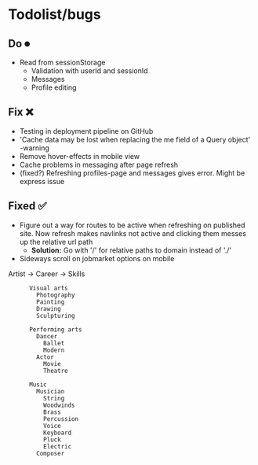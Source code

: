 # Todolist/bugs

## Do ⏺
- Read from sessionStorage
  - Validation with userId and sessionId
  - Messages
  - Profile editing

## Fix ❌
- Testing in deployment pipeline on GitHub
- 'Cache data may be lost when replacing the me field of a Query object' -warning
- Remove hover-effects in mobile view
- Cache problems in messaging after page refresh
- (fixed?) Refreshing profiles-page and messages gives error. Might be express issue

## Fixed ✅
- Figure out a way for routes to be active when refreshing on published site. Now refresh makes navlinks not active and clicking them messes up the relative url path
  - **Solution:** Go with '/' for relative paths to domain instead of './'
- Sideways scroll on jobmarket options on mobile


Artist -> Career -> Skills

          Visual arts
            Photography
            Painting
            Drawing
            Sculpturing

          Performing arts
            Dancer
              Ballet
              Modern
            Actor
              Movie
              Theatre
          
          Music
            Musician
              String
              Woodwinds
              Brass
              Percussion
              Voice
              Keyboard
              Pluck
              Electric
            Composer